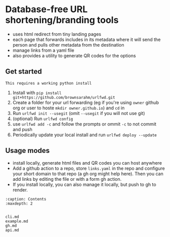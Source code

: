 # Database-free URL shortening/branding tools

- uses html redirect from tiny landing pages
- each page that forwards includes in its metadata where it will send the person and pulls other metadata from the destination
- manage links from a yaml file
- also provides a utility to generate QR codes for the options

## Get started

```{warning}
This requires a working python install
```

1. Install with `pip install git+https://github.com/brownsarahm/urlfwd.git`
1. Create a folder for your url forwarding (eg if you're using `owner` github org or user to hoste `mkdir owner.github.io`) and `cd` in 
1. Run `urlfwd init --usegit` (omit `--usegit` if you will not use git)
1. (optional) Run `urlfwd config`
1. use `urlfwd add -c` and follow the prompts or ommit `-c` to not commit and push 
1. Periodically update your local install and run `urlfwd deploy --update`


## Usage modes

- install locally, generate html files and QR codes you can host anywhere
- Add a github action to a repo, store `links.yaml` in the repo and configure your short domain to that repo (a gh org might help here). Then you can add links by editing the file or with a form gh action. 
- If you install locally, you can also manage it locally, but push to gh to render. 


```{toctree}
:caption: Contents
:maxdepth: 2


cli.md
example.md
gh.md
api.md
```